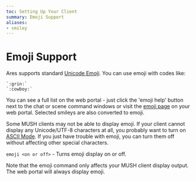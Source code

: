 ```yaml
---
toc: Setting Up Your Client
summary: Emoji Support
aliases:
- smiley
---
```

# Emoji Support

Ares supports standard [Unicode Emoji](https://unicode.org/emoji/charts/full-emoji-list.html).  You can use emoji with codes like:

    `:grin:`
    `:cowboy:`

You can see a full list on the web portal - just click the 'emoji help' button next to the chat or scene command windows or visit the [emoji page](/emoji) on your web portal.  Selected smileys are also converted to emoji.  

Some MUSH clients may not be able to display emoji.  If your client cannot display any Unicode/UTF-8 characters at all, you probably want to turn on [ASCII Mode](/help/ascii). If you just have trouble with emoji, you can turn them off without affecting other special characters.

`emoji <on or off>` - Turns emoji display on or off.
  
Note that the emoji command only affects your MUSH client display output. The web portal will always display emoji.
